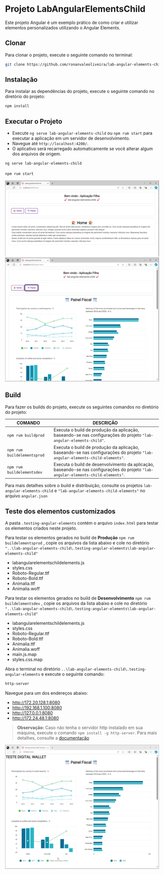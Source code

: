 # Projeto LabAngularElementsChild

Este projeto Angular é um exemplo prático de como criar e utilizar elementos personalizados utilizando o Angular Elements.


## Clonar

Para clonar o projeto, execute o seguinte comando no terminal:

```bash
git clone https://github.com/ronanvaleoliveira/lab-angular-elements-child.git
```


## Instalação

Para instalar as dependências do projeto, execute o seguinte comando no diretório do projeto:

```bash
npm install
```


## Executar o Projeto

- Execute `ng serve lab-angular-elements-child` ou `npm rum start` para executar a aplicação em um servidor de desenvolvimento. 
- Navegue até `http://localhost:4200/`. 
- O aplicativo será recarregado automaticamente se você alterar algum dos arquivos de origem.

```bash
ng serve lab-angular-elements-child

npm rum start
```
![Home](.readme/home.png)
![Painel fiscal](.readme/painel.png)

## Build

Para fazer os builds do projeto, execute os seguintes comandos no diretório do projeto:


| COMANDO                       |  DESCRIÇÃO                                                                                                                        |
|-------------------------------|-----------------------------------------------------------------------------------------------------------------------------------|
| `npm rum buildprod`           | Executa o build de produção da aplicação, baseando-se nas configurações do projeto `"lab-angular-elements-child"`.                |
| `npm rum buildelementsprod`   | Executa o build de produção da aplicação, baseando-se nas configurações do projeto `"lab-angular-elements-child-elements"`.       |
| `npm rum buildelementsdev`    | Executa o build de desenvolvimento da aplicação, baseando-se nas configurações do projeto `"lab-angular-elements-child-elements"`.|

Para mais detalhes sobre o build e distribuição, consulte os projetos `lab-angular-elements-child` e `"lab-angular-elements-child-elements"` no arquivo `angular.json`


## Teste dos elementos customizados

A pasta `.testing-angular-elements` contém o arquivo `index.html` para testar os elementos criados neste projeto.

Para testar os elementos gerados no build de **Produção** `npm rum buildelementsprod` , copie os arquivos da lista abaixo e cole no diretório `"..\lab-angular-elements-child\.testing-angular-elements\lab-angular-elements-child"` 
- labangularelementschildelements.js
- styles.css
- Roboto-Regular.ttf
- Roboto-Bold.ttf
- Animalia.ttf
- Animalia.woff

Para testar os elementos gerados no build de **Desenvolvimento** `npm rum buildelementsdev` , copie os arquivos da lista abaixo e cole no diretório `"..\lab-angular-elements-child\.testing-angular-elements\lab-angular-elements-child"` 
- labangularelementschildelements.js
- styles.css
- Roboto-Regular.ttf
- Roboto-Bold.ttf
- Animalia.ttf
- Animalia.woff
- main.js.map
- styles.css.map


Abra o terminal no diretório `..\lab-angular-elements-child\.testing-angular-elements` e execute o seguinte comando:

```bash
http-server
```

Navegue para um dos endereços abaixo:
- http://172.20.128.1:8080
- http://192.168.1.100:8080
- http://127.0.0.1:8080
- http://172.24.48.1:8080


> **Observação:** Caso não tenha o servidor http instalado em sua máquina, execute o comando `npm install -g http-server`. Para mais detalhes, consulte a [documentação](https://www.npmjs.com/package/http-server)

![Servidor http](.readme/httpserver.png)